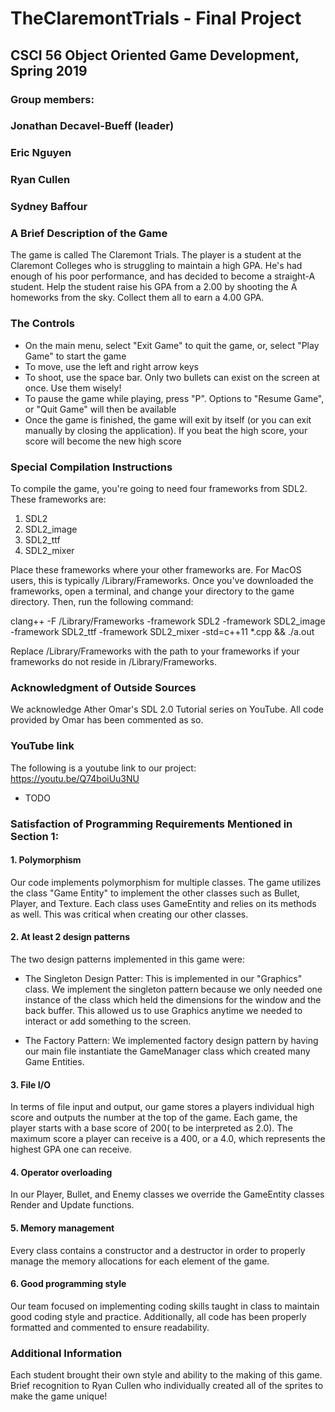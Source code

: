 # TheClaremontTrials - Final Project

## CSCI 56 Object Oriented Game Development, Spring 2019

### Group members:
###     Jonathan Decavel-Bueff (leader)
###     Eric Nguyen
###     Ryan Cullen
###     Sydney Baffour



### A Brief Description of the Game
The game is called The Claremont Trials. The player is a student at the Claremont Colleges who is struggling to maintain a high GPA. He's had enough of his poor performance, and has decided to become a straight-A student. Help the student raise his GPA from a 2.00 by shooting the A homeworks from the sky. Collect them all to earn a 4.00 GPA.

### The Controls
- On the main menu, select "Exit Game" to quit the game, or, select "Play Game" to start the game 
- To move, use the left and right arrow keys
- To shoot, use the space bar. Only two bullets can exist on the screen at once. Use them wisely!
- To pause the game while playing, press "P". Options to "Resume Game", or "Quit Game" will then be available
- Once the game is finished, the game will exit by itself (or you can exit manually by closing the application). If you beat the high score, your score will become the new high score 

### Special Compilation Instructions
To compile the game, you're going to need four frameworks from SDL2. These frameworks are:
1. SDL2
2. SDL2_image
3. SDL2_ttf
4. SDL2_mixer

Place these frameworks where your other frameworks are. For MacOS users, this is typically /Library/Frameworks. Once you've downloaded the frameworks, open a terminal, and change your directory to the game directory. Then, run the following command:

clang++ -F /Library/Frameworks -framework SDL2 -framework SDL2_image -framework SDL2_ttf -framework SDL2_mixer -std=c++11 *.cpp && ./a.out

Replace /Library/Frameworks with the path to your frameworks if your frameworks do not reside in /Library/Frameworks.

### Acknowledgment of Outside Sources
We acknowledge Ather Omar's SDL 2.0 Tutorial series on YouTube. All code provided by Omar has been commented as so. 

### YouTube link
The following is a youtube link to our project: https://youtu.be/Q74boiUu3NU

- TODO

### Satisfaction of Programming Requirements Mentioned in Section 1:

#### 1. Polymorphism
Our code implements polymorphism for multiple classes. The game utilizes the class "Game Entity" to implement the other classes such as Bullet, Player, and Texture. Each class uses GameEntity and relies on its methods as well. This was critical when creating our other classes.

#### 2. At least 2 design patterns
The two design patterns implemented in this game were:
- The Singleton Design Patter: This is implemented in our "Graphics" class. We implement the singleton pattern because we only needed one instance of the class which held the dimensions for the window and the back buffer. This allowed us to use Graphics anytime we needed to interact or add something to the screen. 

- The Factory Pattern: We implemented factory design pattern by having our main file instantiate the GameManager class which created many Game Entities.

#### 3. File I/O
In terms of file input and output, our game stores a players individual high score and outputs the number at the top of the game. Each game, the player starts with a base score of 200( to be interpreted as 2.0). The maximum score a player can receive is a 400, or a 4.0, which represents the highest GPA one can receive. 

#### 4. Operator overloading
In our Player, Bullet, and Enemy classes we override the GameEntity classes Render and Update functions. 

#### 5. Memory management 
Every class contains a constructor and a destructor in order to properly manage the memory allocations for each element of the game. 
#### 6. Good programming style
Our team focused on implementing coding skills taught in class to maintain good coding style and practice. Additionally, all code has been properly formatted and commented to ensure readability. 
### Additional Information 
Each student brought their own style and ability to the making of this game. Brief recognition to Ryan Cullen who individually created all of the sprites to make the game unique! 